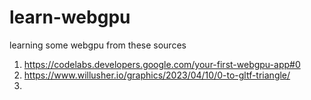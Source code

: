 # learn-webgpu

learning some webgpu from these sources

1. https://codelabs.developers.google.com/your-first-webgpu-app#0
2. https://www.willusher.io/graphics/2023/04/10/0-to-gltf-triangle/
3. 